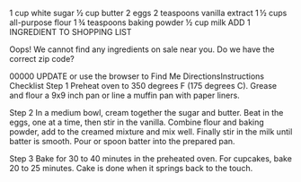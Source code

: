 1 cup white sugar
½ cup butter
2 eggs
2 teaspoons vanilla extract
1 ½ cups all-purpose flour
1 ¾ teaspoons baking powder
½ cup milk
ADD 1 INGREDIENT TO SHOPPING LIST 

Oops! We cannot find any ingredients on sale near you. Do we have the correct zip code?

00000
 UPDATE
or use the browser to
Find Me
DirectionsInstructions Checklist
Step 1
Preheat oven to 350 degrees F (175 degrees C). Grease and flour a 9x9 inch pan or line a muffin pan with paper liners.

Step 2
In a medium bowl, cream together the sugar and butter. Beat in the eggs, one at a time, then stir in the vanilla. Combine flour and baking powder, add to the creamed mixture and mix well. Finally stir in the milk until batter is smooth. Pour or spoon batter into the prepared pan.

Step 3
Bake for 30 to 40 minutes in the preheated oven. For cupcakes, bake 20 to 25 minutes. Cake is done when it springs back to the touch.